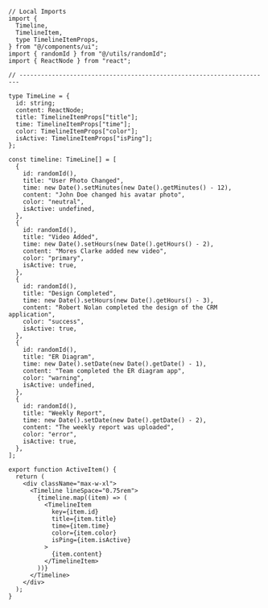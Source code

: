﻿```tsx
// Local Imports
import {
  Timeline,
  TimelineItem,
  type TimelineItemProps,
} from "@/components/ui";
import { randomId } from "@/utils/randomId";
import { ReactNode } from "react";

// ----------------------------------------------------------------------

type TimeLine = {
  id: string;
  content: ReactNode;
  title: TimelineItemProps["title"];
  time: TimelineItemProps["time"];
  color: TimelineItemProps["color"];
  isActive: TimelineItemProps["isPing"];
};

const timeline: TimeLine[] = [
  {
    id: randomId(),
    title: "User Photo Changed",
    time: new Date().setMinutes(new Date().getMinutes() - 12),
    content: "John Doe changed his avatar photo",
    color: "neutral",
    isActive: undefined,
  },
  {
    id: randomId(),
    title: "Video Added",
    time: new Date().setHours(new Date().getHours() - 2),
    content: "Mores Clarke added new video",
    color: "primary",
    isActive: true,
  },
  {
    id: randomId(),
    title: "Design Completed",
    time: new Date().setHours(new Date().getHours() - 3),
    content: "Robert Nolan completed the design of the CRM application",
    color: "success",
    isActive: true,
  },
  {
    id: randomId(),
    title: "ER Diagram",
    time: new Date().setDate(new Date().getDate() - 1),
    content: "Team completed the ER diagram app",
    color: "warning",
    isActive: undefined,
  },
  {
    id: randomId(),
    title: "Weekly Report",
    time: new Date().setDate(new Date().getDate() - 2),
    content: "The weekly report was uploaded",
    color: "error",
    isActive: true,
  },
];

export function ActiveItem() {
  return (
    <div className="max-w-xl">
      <Timeline lineSpace="0.75rem">
        {timeline.map((item) => (
          <TimelineItem
            key={item.id}
            title={item.title}
            time={item.time}
            color={item.color}
            isPing={item.isActive}
          >
            {item.content}
          </TimelineItem>
        ))}
      </Timeline>
    </div>
  );
}

```
